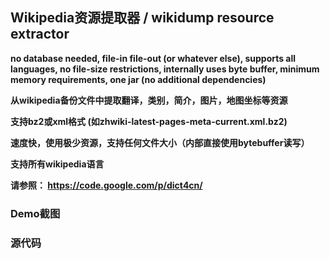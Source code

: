 ## Wikipedia资源提取器 / wikidump resource extractor ##

**no database needed, file-in file-out (or whatever else), supports all languages, no file-size restrictions, internally uses byte buffer, minimum memory requirements, one jar (no additional dependencies)**

**从wikipedia备份文件中提取翻译，类别，简介，图片，地图坐标等资源**

**支持bz2或xml格式 (如zhwiki-latest-pages-meta-current.xml.bz2)**

**速度快，使用极少资源，支持任何文件大小（内部直接使用bytebuffer读写）**

**支持所有wikipedia语言**

**请参照： https://code.google.com/p/dict4cn/**

### Demo截图 ###


### 源代码 ###